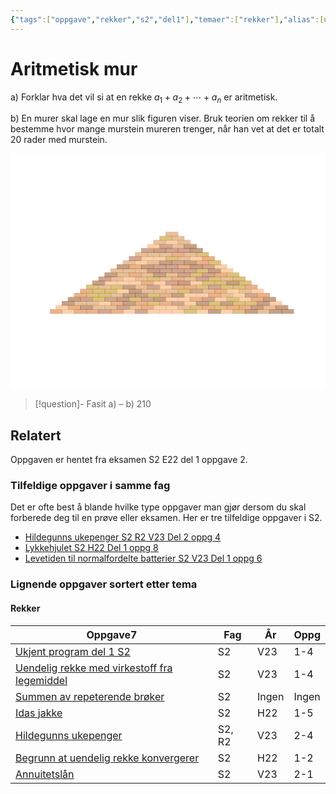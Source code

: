 ```yaml
---
{"tags":["oppgave","rekker","s2","del1"],"temaer":["rekker"],"alias":[null],"del":1,"oppgave":2,"fag":"s2","eksamen":"e22","dg-publish":true,"title":"Aritmetisk mur","date":"2023-05-30","modified":"2023-06-01","permalink":"/aritmetisk-mur/","dgPassFrontmatter":true}
---
```



# Aritmetisk mur
a) Forklar hva det vil si at en rekke $a_{1}+a_{2}+\cdots+a_{n}$ er aritmetisk.

b) En murer skal lage en mur slik figuren viser. Bruk teorien om rekker til å bestemme hvor mange murstein mureren trenger, når han vet at det er totalt 20 rader med murstein.

<?xml version="1.0" encoding="utf-8" standalone="no"?><!DOCTYPE svg PUBLIC "-//W3C//DTD SVG 1.1//EN"  "http://www.w3.org/Graphics/SVG/1.1/DTD/svg11.dtd"><svg xmlns:xlink="http://www.w3.org/1999/xlink" width="460.8pt" height="345.6pt" viewBox="0 0 460.8 345.6" xmlns="http://www.w3.org/2000/svg" version="1.1"> <metadata>  <rdf:RDF xmlns:dc="http://purl.org/dc/elements/1.1/" xmlns:cc="http://creativecommons.org/ns#" xmlns:rdf="http://www.w3.org/1999/02/22-rdf-syntax-ns#">   <cc:Work>    <dc:type rdf:resource="http://purl.org/dc/dcmitype/StillImage"/>    <dc:date>2023-06-01T18:32:23.222533</dc:date>    <dc:format>image/svg+xml</dc:format>    <dc:creator>     <cc:Agent>      <dc:title>Matplotlib v3.7.0.dev641+g768ff8450, https://matplotlib.org/</dc:title>     </cc:Agent>    </dc:creator>   </cc:Work>  </rdf:RDF> </metadata> <defs>  <style type="text/css">*{stroke-linejoin: round; stroke-linecap: butt}</style> </defs> <g id="figure_1">  <g id="patch_1">   <path d="M 0 345.6 L 460.8 345.6 L 460.8 0 L 0 0 z" style="fill: #ffffff"/>  </g>  <g id="axes_1">   <g id="patch_2">    <path d="M 57.6 234.048 L 75.456 234.048 L 75.456 228.096 L 57.6 228.096 z" clip-path="url(#pe69242caf2)" style="fill: #d2691e; opacity: 0.5; stroke: #d2691e; stroke-linejoin: miter"/>   </g>   <g id="patch_3">    <path d="M 75.456 234.048 L 93.312 234.048 L 93.312 228.096 L 75.456 228.096 z" clip-path="url(#pe69242caf2)" style="fill: #f4a460; opacity: 0.5; stroke: #f4a460; stroke-linejoin: miter"/>   </g>   <g id="patch_4">    <path d="M 93.312 234.048 L 111.168 234.048 L 111.168 228.096 L 93.312 228.096 z" clip-path="url(#pe69242caf2)" style="fill: #d2691e; opacity: 0.5; stroke: #d2691e; stroke-linejoin: miter"/>   </g>   <g id="patch_5">    <path d="M 111.168 234.048 L 129.024 234.048 L 129.024 228.096 L 111.168 228.096 z" clip-path="url(#pe69242caf2)" style="fill: #d2691e; opacity: 0.5; stroke: #d2691e; stroke-linejoin: miter"/>   </g>   <g id="patch_6">    <path d="M 129.024 234.048 L 146.88 234.048 L 146.88 228.096 L 129.024 228.096 z" clip-path="url(#pe69242caf2)" style="fill: #a0522d; opacity: 0.5; stroke: #a0522d; stroke-linejoin: miter"/>   </g>   <g id="patch_7">    <path d="M 146.88 234.048 L 164.736 234.048 L 164.736 228.096 L 146.88 228.096 z" clip-path="url(#pe69242caf2)" style="fill: #d2691e; opacity: 0.5; stroke: #d2691e; stroke-linejoin: miter"/>   </g>   <g id="patch_8">    <path d="M 164.736 234.048 L 182.592 234.048 L 182.592 228.096 L 164.736 228.096 z" clip-path="url(#pe69242caf2)" style="fill: #f4a460; opacity: 0.5; stroke: #f4a460; stroke-linejoin: miter"/>   </g>   <g id="patch_9">    <path d="M 182.592 234.048 L 200.448 234.048 L 200.448 228.096 L 182.592 228.096 z" clip-path="url(#pe69242caf2)" style="fill: #a0522d; opacity: 0.5; stroke: #a0522d; stroke-linejoin: miter"/>   </g>   <g id="patch_10">    <path d="M 200.448 234.048 L 218.304 234.048 L 218.304 228.096 L 200.448 228.096 z" clip-path="url(#pe69242caf2)" style="fill: #f4a460; opacity: 0.5; stroke: #f4a460; stroke-linejoin: miter"/>   </g>   <g id="patch_11">    <path d="M 218.304 234.048 L 236.16 234.048 L 236.16 228.096 L 218.304 228.096 z" clip-path="url(#pe69242caf2)" style="fill: #f4a460; opacity: 0.5; stroke: #f4a460; stroke-linejoin: miter"/>   </g>   <g id="patch_12">    <path d="M 236.16 234.048 L 254.016 234.048 L 254.016 228.096 L 236.16 228.096 z" clip-path="url(#pe69242caf2)" style="fill: #f4a460; opacity: 0.5; stroke: #f4a460; stroke-linejoin: miter"/>   </g>   <g id="patch_13">    <path d="M 254.016 234.048 L 271.872 234.048 L 271.872 228.096 L 254.016 228.096 z" clip-path="url(#pe69242caf2)" style="fill: #b8860b; opacity: 0.5; stroke: #b8860b; stroke-linejoin: miter"/>   </g>   <g id="patch_14">    <path d="M 271.872 234.048 L 289.728 234.048 L 289.728 228.096 L 271.872 228.096 z" clip-path="url(#pe69242caf2)" style="fill: #f4a460; opacity: 0.5; stroke: #f4a460; stroke-linejoin: miter"/>   </g>   <g id="patch_15">    <path d="M 289.728 234.048 L 307.584 234.048 L 307.584 228.096 L 289.728 228.096 z" clip-path="url(#pe69242caf2)" style="fill: #8b4513; opacity: 0.5; stroke: #8b4513; stroke-linejoin: miter"/>   </g>   <g id="patch_16">    <path d="M 307.584 234.048 L 325.44 234.048 L 325.44 228.096 L 307.584 228.096 z" clip-path="url(#pe69242caf2)" style="fill: #f4a460; opacity: 0.5; stroke: #f4a460; stroke-linejoin: miter"/>   </g>   <g id="patch_17">    <path d="M 325.44 234.048 L 343.296 234.048 L 343.296 228.096 L 325.44 228.096 z" clip-path="url(#pe69242caf2)" style="fill: #b8860b; opacity: 0.5; stroke: #b8860b; stroke-linejoin: miter"/>   </g>   <g id="patch_18">    <path d="M 343.296 234.048 L 361.152 234.048 L 361.152 228.096 L 343.296 228.096 z" clip-path="url(#pe69242caf2)" style="fill: #8b4513; opacity: 0.5; stroke: #8b4513; stroke-linejoin: miter"/>   </g>   <g id="patch_19">    <path d="M 361.152 234.048 L 379.008 234.048 L 379.008 228.096 L 361.152 228.096 z" clip-path="url(#pe69242caf2)" style="fill: #cd853f; opacity: 0.5; stroke: #cd853f; stroke-linejoin: miter"/>   </g>   <g id="patch_20">    <path d="M 379.008 234.048 L 396.864 234.048 L 396.864 228.096 L 379.008 228.096 z" clip-path="url(#pe69242caf2)" style="fill: #8b4513; opacity: 0.5; stroke: #8b4513; stroke-linejoin: miter"/>   </g>   <g id="patch_21">    <path d="M 396.864 234.048 L 414.72 234.048 L 414.72 228.096 L 396.864 228.096 z" clip-path="url(#pe69242caf2)" style="fill: #8b4513; opacity: 0.5; stroke: #8b4513; stroke-linejoin: miter"/>   </g>   <g id="patch_22">    <path d="M 66.528 228.096 L 84.384 228.096 L 84.384 222.144 L 66.528 222.144 z" clip-path="url(#pe69242caf2)" style="fill: #f4a460; opacity: 0.5; stroke: #f4a460; stroke-linejoin: miter"/>   </g>   <g id="patch_23">    <path d="M 84.384 228.096 L 102.24 228.096 L 102.24 222.144 L 84.384 222.144 z" clip-path="url(#pe69242caf2)" style="fill: #d2691e; opacity: 0.5; stroke: #d2691e; stroke-linejoin: miter"/>   </g>   <g id="patch_24">    <path d="M 102.24 228.096 L 120.096 228.096 L 120.096 222.144 L 102.24 222.144 z" clip-path="url(#pe69242caf2)" style="fill: #8b4513; opacity: 0.5; stroke: #8b4513; stroke-linejoin: miter"/>   </g>   <g id="patch_25">    <path d="M 120.096 228.096 L 137.952 228.096 L 137.952 222.144 L 120.096 222.144 z" clip-path="url(#pe69242caf2)" style="fill: #cd853f; opacity: 0.5; stroke: #cd853f; stroke-linejoin: miter"/>   </g>   <g id="patch_26">    <path d="M 137.952 228.096 L 155.808 228.096 L 155.808 222.144 L 137.952 222.144 z" clip-path="url(#pe69242caf2)" style="fill: #cd853f; opacity: 0.5; stroke: #cd853f; stroke-linejoin: miter"/>   </g>   <g id="patch_27">    <path d="M 155.808 228.096 L 173.664 228.096 L 173.664 222.144 L 155.808 222.144 z" clip-path="url(#pe69242caf2)" style="fill: #a0522d; opacity: 0.5; stroke: #a0522d; stroke-linejoin: miter"/>   </g>   <g id="patch_28">    <path d="M 173.664 228.096 L 191.52 228.096 L 191.52 222.144 L 173.664 222.144 z" clip-path="url(#pe69242caf2)" style="fill: #cd853f; opacity: 0.5; stroke: #cd853f; stroke-linejoin: miter"/>   </g>   <g id="patch_29">    <path d="M 191.52 228.096 L 209.376 228.096 L 209.376 222.144 L 191.52 222.144 z" clip-path="url(#pe69242caf2)" style="fill: #d2691e; opacity: 0.5; stroke: #d2691e; stroke-linejoin: miter"/>   </g>   <g id="patch_30">    <path d="M 209.376 228.096 L 227.232 228.096 L 227.232 222.144 L 209.376 222.144 z" clip-path="url(#pe69242caf2)" style="fill: #f4a460; opacity: 0.5; stroke: #f4a460; stroke-linejoin: miter"/>   </g>   <g id="patch_31">    <path d="M 227.232 228.096 L 245.088 228.096 L 245.088 222.144 L 227.232 222.144 z" clip-path="url(#pe69242caf2)" style="fill: #f4a460; opacity: 0.5; stroke: #f4a460; stroke-linejoin: miter"/>   </g>   <g id="patch_32">    <path d="M 245.088 228.096 L 262.944 228.096 L 262.944 222.144 L 245.088 222.144 z" clip-path="url(#pe69242caf2)" style="fill: #cd853f; opacity: 0.5; stroke: #cd853f; stroke-linejoin: miter"/>   </g>   <g id="patch_33">    <path d="M 262.944 228.096 L 280.8 228.096 L 280.8 222.144 L 262.944 222.144 z" clip-path="url(#pe69242caf2)" style="fill: #b8860b; opacity: 0.5; stroke: #b8860b; stroke-linejoin: miter"/>   </g>   <g id="patch_34">    <path d="M 280.8 228.096 L 298.656 228.096 L 298.656 222.144 L 280.8 222.144 z" clip-path="url(#pe69242caf2)" style="fill: #d2691e; opacity: 0.5; stroke: #d2691e; stroke-linejoin: miter"/>   </g>   <g id="patch_35">    <path d="M 298.656 228.096 L 316.512 228.096 L 316.512 222.144 L 298.656 222.144 z" clip-path="url(#pe69242caf2)" style="fill: #b8860b; opacity: 0.5; stroke: #b8860b; stroke-linejoin: miter"/>   </g>   <g id="patch_36">    <path d="M 316.512 228.096 L 334.368 228.096 L 334.368 222.144 L 316.512 222.144 z" clip-path="url(#pe69242caf2)" style="fill: #d2691e; opacity: 0.5; stroke: #d2691e; stroke-linejoin: miter"/>   </g>   <g id="patch_37">    <path d="M 334.368 228.096 L 352.224 228.096 L 352.224 222.144 L 334.368 222.144 z" clip-path="url(#pe69242caf2)" style="fill: #d2691e; opacity: 0.5; stroke: #d2691e; stroke-linejoin: miter"/>   </g>   <g id="patch_38">    <path d="M 352.224 228.096 L 370.08 228.096 L 370.08 222.144 L 352.224 222.144 z" clip-path="url(#pe69242caf2)" style="fill: #8b4513; opacity: 0.5; stroke: #8b4513; stroke-linejoin: miter"/>   </g>   <g id="patch_39">    <path d="M 370.08 228.096 L 387.936 228.096 L 387.936 222.144 L 370.08 222.144 z" clip-path="url(#pe69242caf2)" style="fill: #cd853f; opacity: 0.5; stroke: #cd853f; stroke-linejoin: miter"/>   </g>   <g id="patch_40">    <path d="M 387.936 228.096 L 405.792 228.096 L 405.792 222.144 L 387.936 222.144 z" clip-path="url(#pe69242caf2)" style="fill: #8b4513; opacity: 0.5; stroke: #8b4513; stroke-linejoin: miter"/>   </g>   <g id="patch_41">    <path d="M 75.456 222.144 L 93.312 222.144 L 93.312 216.192 L 75.456 216.192 z" clip-path="url(#pe69242caf2)" style="fill: #8b4513; opacity: 0.5; stroke: #8b4513; stroke-linejoin: miter"/>   </g>   <g id="patch_42">    <path d="M 93.312 222.144 L 111.168 222.144 L 111.168 216.192 L 93.312 216.192 z" clip-path="url(#pe69242caf2)" style="fill: #cd853f; opacity: 0.5; stroke: #cd853f; stroke-linejoin: miter"/>   </g>   <g id="patch_43">    <path d="M 111.168 222.144 L 129.024 222.144 L 129.024 216.192 L 111.168 216.192 z" clip-path="url(#pe69242caf2)" style="fill: #cd853f; opacity: 0.5; stroke: #cd853f; stroke-linejoin: miter"/>   </g>   <g id="patch_44">    <path d="M 129.024 222.144 L 146.88 222.144 L 146.88 216.192 L 129.024 216.192 z" clip-path="url(#pe69242caf2)" style="fill: #f4a460; opacity: 0.5; stroke: #f4a460; stroke-linejoin: miter"/>   </g>   <g id="patch_45">    <path d="M 146.88 222.144 L 164.736 222.144 L 164.736 216.192 L 146.88 216.192 z" clip-path="url(#pe69242caf2)" style="fill: #d2691e; opacity: 0.5; stroke: #d2691e; stroke-linejoin: miter"/>   </g>   <g id="patch_46">    <path d="M 164.736 222.144 L 182.592 222.144 L 182.592 216.192 L 164.736 216.192 z" clip-path="url(#pe69242caf2)" style="fill: #8b4513; opacity: 0.5; stroke: #8b4513; stroke-linejoin: miter"/>   </g>   <g id="patch_47">    <path d="M 182.592 222.144 L 200.448 222.144 L 200.448 216.192 L 182.592 216.192 z" clip-path="url(#pe69242caf2)" style="fill: #d2691e; opacity: 0.5; stroke: #d2691e; stroke-linejoin: miter"/>   </g>   <g id="patch_48">    <path d="M 200.448 222.144 L 218.304 222.144 L 218.304 216.192 L 200.448 216.192 z" clip-path="url(#pe69242caf2)" style="fill: #b8860b; opacity: 0.5; stroke: #b8860b; stroke-linejoin: miter"/>   </g>   <g id="patch_49">    <path d="M 218.304 222.144 L 236.16 222.144 L 236.16 216.192 L 218.304 216.192 z" clip-path="url(#pe69242caf2)" style="fill: #d2691e; opacity: 0.5; stroke: #d2691e; stroke-linejoin: miter"/>   </g>   <g id="patch_50">    <path d="M 236.16 222.144 L 254.016 222.144 L 254.016 216.192 L 236.16 216.192 z" clip-path="url(#pe69242caf2)" style="fill: #a0522d; opacity: 0.5; stroke: #a0522d; stroke-linejoin: miter"/>   </g>   <g id="patch_51">    <path d="M 254.016 222.144 L 271.872 222.144 L 271.872 216.192 L 254.016 216.192 z" clip-path="url(#pe69242caf2)" style="fill: #f4a460; opacity: 0.5; stroke: #f4a460; stroke-linejoin: miter"/>   </g>   <g id="patch_52">    <path d="M 271.872 222.144 L 289.728 222.144 L 289.728 216.192 L 271.872 216.192 z" clip-path="url(#pe69242caf2)" style="fill: #8b4513; opacity: 0.5; stroke: #8b4513; stroke-linejoin: miter"/>   </g>   <g id="patch_53">    <path d="M 289.728 222.144 L 307.584 222.144 L 307.584 216.192 L 289.728 216.192 z" clip-path="url(#pe69242caf2)" style="fill: #b8860b; opacity: 0.5; stroke: #b8860b; stroke-linejoin: miter"/>   </g>   <g id="patch_54">    <path d="M 307.584 222.144 L 325.44 222.144 L 325.44 216.192 L 307.584 216.192 z" clip-path="url(#pe69242caf2)" style="fill: #8b4513; opacity: 0.5; stroke: #8b4513; stroke-linejoin: miter"/>   </g>   <g id="patch_55">    <path d="M 325.44 222.144 L 343.296 222.144 L 343.296 216.192 L 325.44 216.192 z" clip-path="url(#pe69242caf2)" style="fill: #b8860b; opacity: 0.5; stroke: #b8860b; stroke-linejoin: miter"/>   </g>   <g id="patch_56">    <path d="M 343.296 222.144 L 361.152 222.144 L 361.152 216.192 L 343.296 216.192 z" clip-path="url(#pe69242caf2)" style="fill: #b8860b; opacity: 0.5; stroke: #b8860b; stroke-linejoin: miter"/>   </g>   <g id="patch_57">    <path d="M 361.152 222.144 L 379.008 222.144 L 379.008 216.192 L 361.152 216.192 z" clip-path="url(#pe69242caf2)" style="fill: #8b4513; opacity: 0.5; stroke: #8b4513; stroke-linejoin: miter"/>   </g>   <g id="patch_58">    <path d="M 379.008 222.144 L 396.864 222.144 L 396.864 216.192 L 379.008 216.192 z" clip-path="url(#pe69242caf2)" style="fill: #f4a460; opacity: 0.5; stroke: #f4a460; stroke-linejoin: miter"/>   </g>   <g id="patch_59">    <path d="M 84.384 216.192 L 102.24 216.192 L 102.24 210.24 L 84.384 210.24 z" clip-path="url(#pe69242caf2)" style="fill: #8b4513; opacity: 0.5; stroke: #8b4513; stroke-linejoin: miter"/>   </g>   <g id="patch_60">    <path d="M 102.24 216.192 L 120.096 216.192 L 120.096 210.24 L 102.24 210.24 z" clip-path="url(#pe69242caf2)" style="fill: #a0522d; opacity: 0.5; stroke: #a0522d; stroke-linejoin: miter"/>   </g>   <g id="patch_61">    <path d="M 120.096 216.192 L 137.952 216.192 L 137.952 210.24 L 120.096 210.24 z" clip-path="url(#pe69242caf2)" style="fill: #b8860b; opacity: 0.5; stroke: #b8860b; stroke-linejoin: miter"/>   </g>   <g id="patch_62">    <path d="M 137.952 216.192 L 155.808 216.192 L 155.808 210.24 L 137.952 210.24 z" clip-path="url(#pe69242caf2)" style="fill: #a0522d; opacity: 0.5; stroke: #a0522d; stroke-linejoin: miter"/>   </g>   <g id="patch_63">    <path d="M 155.808 216.192 L 173.664 216.192 L 173.664 210.24 L 155.808 210.24 z" clip-path="url(#pe69242caf2)" style="fill: #8b4513; opacity: 0.5; stroke: #8b4513; stroke-linejoin: miter"/>   </g>   <g id="patch_64">    <path d="M 173.664 216.192 L 191.52 216.192 L 191.52 210.24 L 173.664 210.24 z" clip-path="url(#pe69242caf2)" style="fill: #b8860b; opacity: 0.5; stroke: #b8860b; stroke-linejoin: miter"/>   </g>   <g id="patch_65">    <path d="M 191.52 216.192 L 209.376 216.192 L 209.376 210.24 L 191.52 210.24 z" clip-path="url(#pe69242caf2)" style="fill: #a0522d; opacity: 0.5; stroke: #a0522d; stroke-linejoin: miter"/>   </g>   <g id="patch_66">    <path d="M 209.376 216.192 L 227.232 216.192 L 227.232 210.24 L 209.376 210.24 z" clip-path="url(#pe69242caf2)" style="fill: #8b4513; opacity: 0.5; stroke: #8b4513; stroke-linejoin: miter"/>   </g>   <g id="patch_67">    <path d="M 227.232 216.192 L 245.088 216.192 L 245.088 210.24 L 227.232 210.24 z" clip-path="url(#pe69242caf2)" style="fill: #f4a460; opacity: 0.5; stroke: #f4a460; stroke-linejoin: miter"/>   </g>   <g id="patch_68">    <path d="M 245.088 216.192 L 262.944 216.192 L 262.944 210.24 L 245.088 210.24 z" clip-path="url(#pe69242caf2)" style="fill: #f4a460; opacity: 0.5; stroke: #f4a460; stroke-linejoin: miter"/>   </g>   <g id="patch_69">    <path d="M 262.944 216.192 L 280.8 216.192 L 280.8 210.24 L 262.944 210.24 z" clip-path="url(#pe69242caf2)" style="fill: #d2691e; opacity: 0.5; stroke: #d2691e; stroke-linejoin: miter"/>   </g>   <g id="patch_70">    <path d="M 280.8 216.192 L 298.656 216.192 L 298.656 210.24 L 280.8 210.24 z" clip-path="url(#pe69242caf2)" style="fill: #a0522d; opacity: 0.5; stroke: #a0522d; stroke-linejoin: miter"/>   </g>   <g id="patch_71">    <path d="M 298.656 216.192 L 316.512 216.192 L 316.512 210.24 L 298.656 210.24 z" clip-path="url(#pe69242caf2)" style="fill: #f4a460; opacity: 0.5; stroke: #f4a460; stroke-linejoin: miter"/>   </g>   <g id="patch_72">    <path d="M 316.512 216.192 L 334.368 216.192 L 334.368 210.24 L 316.512 210.24 z" clip-path="url(#pe69242caf2)" style="fill: #b8860b; opacity: 0.5; stroke: #b8860b; stroke-linejoin: miter"/>   </g>   <g id="patch_73">    <path d="M 334.368 216.192 L 352.224 216.192 L 352.224 210.24 L 334.368 210.24 z" clip-path="url(#pe69242caf2)" style="fill: #f4a460; opacity: 0.5; stroke: #f4a460; stroke-linejoin: miter"/>   </g>   <g id="patch_74">    <path d="M 352.224 216.192 L 370.08 216.192 L 370.08 210.24 L 352.224 210.24 z" clip-path="url(#pe69242caf2)" style="fill: #d2691e; opacity: 0.5; stroke: #d2691e; stroke-linejoin: miter"/>   </g>   <g id="patch_75">    <path d="M 370.08 216.192 L 387.936 216.192 L 387.936 210.24 L 370.08 210.24 z" clip-path="url(#pe69242caf2)" style="fill: #8b4513; opacity: 0.5; stroke: #8b4513; stroke-linejoin: miter"/>   </g>   <g id="patch_76">    <path d="M 93.312 210.24 L 111.168 210.24 L 111.168 204.288 L 93.312 204.288 z" clip-path="url(#pe69242caf2)" style="fill: #d2691e; opacity: 0.5; stroke: #d2691e; stroke-linejoin: miter"/>   </g>   <g id="patch_77">    <path d="M 111.168 210.24 L 129.024 210.24 L 129.024 204.288 L 111.168 204.288 z" clip-path="url(#pe69242caf2)" style="fill: #b8860b; opacity: 0.5; stroke: #b8860b; stroke-linejoin: miter"/>   </g>   <g id="patch_78">    <path d="M 129.024 210.24 L 146.88 210.24 L 146.88 204.288 L 129.024 204.288 z" clip-path="url(#pe69242caf2)" style="fill: #b8860b; opacity: 0.5; stroke: #b8860b; stroke-linejoin: miter"/>   </g>   <g id="patch_79">    <path d="M 146.88 210.24 L 164.736 210.24 L 164.736 204.288 L 146.88 204.288 z" clip-path="url(#pe69242caf2)" style="fill: #cd853f; opacity: 0.5; stroke: #cd853f; stroke-linejoin: miter"/>   </g>   <g id="patch_80">    <path d="M 164.736 210.24 L 182.592 210.24 L 182.592 204.288 L 164.736 204.288 z" clip-path="url(#pe69242caf2)" style="fill: #8b4513; opacity: 0.5; stroke: #8b4513; stroke-linejoin: miter"/>   </g>   <g id="patch_81">    <path d="M 182.592 210.24 L 200.448 210.24 L 200.448 204.288 L 182.592 204.288 z" clip-path="url(#pe69242caf2)" style="fill: #8b4513; opacity: 0.5; stroke: #8b4513; stroke-linejoin: miter"/>   </g>   <g id="patch_82">    <path d="M 200.448 210.24 L 218.304 210.24 L 218.304 204.288 L 200.448 204.288 z" clip-path="url(#pe69242caf2)" style="fill: #b8860b; opacity: 0.5; stroke: #b8860b; stroke-linejoin: miter"/>   </g>   <g id="patch_83">    <path d="M 218.304 210.24 L 236.16 210.24 L 236.16 204.288 L 218.304 204.288 z" clip-path="url(#pe69242caf2)" style="fill: #d2691e; opacity: 0.5; stroke: #d2691e; stroke-linejoin: miter"/>   </g>   <g id="patch_84">    <path d="M 236.16 210.24 L 254.016 210.24 L 254.016 204.288 L 236.16 204.288 z" clip-path="url(#pe69242caf2)" style="fill: #8b4513; opacity: 0.5; stroke: #8b4513; stroke-linejoin: miter"/>   </g>   <g id="patch_85">    <path d="M 254.016 210.24 L 271.872 210.24 L 271.872 204.288 L 254.016 204.288 z" clip-path="url(#pe69242caf2)" style="fill: #f4a460; opacity: 0.5; stroke: #f4a460; stroke-linejoin: miter"/>   </g>   <g id="patch_86">    <path d="M 271.872 210.24 L 289.728 210.24 L 289.728 204.288 L 271.872 204.288 z" clip-path="url(#pe69242caf2)" style="fill: #f4a460; opacity: 0.5; stroke: #f4a460; stroke-linejoin: miter"/>   </g>   <g id="patch_87">    <path d="M 289.728 210.24 L 307.584 210.24 L 307.584 204.288 L 289.728 204.288 z" clip-path="url(#pe69242caf2)" style="fill: #d2691e; opacity: 0.5; stroke: #d2691e; stroke-linejoin: miter"/>   </g>   <g id="patch_88">    <path d="M 307.584 210.24 L 325.44 210.24 L 325.44 204.288 L 307.584 204.288 z" clip-path="url(#pe69242caf2)" style="fill: #cd853f; opacity: 0.5; stroke: #cd853f; stroke-linejoin: miter"/>   </g>   <g id="patch_89">    <path d="M 325.44 210.24 L 343.296 210.24 L 343.296 204.288 L 325.44 204.288 z" clip-path="url(#pe69242caf2)" style="fill: #f4a460; opacity: 0.5; stroke: #f4a460; stroke-linejoin: miter"/>   </g>   <g id="patch_90">    <path d="M 343.296 210.24 L 361.152 210.24 L 361.152 204.288 L 343.296 204.288 z" clip-path="url(#pe69242caf2)" style="fill: #a0522d; opacity: 0.5; stroke: #a0522d; stroke-linejoin: miter"/>   </g>   <g id="patch_91">    <path d="M 361.152 210.24 L 379.008 210.24 L 379.008 204.288 L 361.152 204.288 z" clip-path="url(#pe69242caf2)" style="fill: #d2691e; opacity: 0.5; stroke: #d2691e; stroke-linejoin: miter"/>   </g>   <g id="patch_92">    <path d="M 102.24 204.288 L 120.096 204.288 L 120.096 198.336 L 102.24 198.336 z" clip-path="url(#pe69242caf2)" style="fill: #d2691e; opacity: 0.5; stroke: #d2691e; stroke-linejoin: miter"/>   </g>   <g id="patch_93">    <path d="M 120.096 204.288 L 137.952 204.288 L 137.952 198.336 L 120.096 198.336 z" clip-path="url(#pe69242caf2)" style="fill: #b8860b; opacity: 0.5; stroke: #b8860b; stroke-linejoin: miter"/>   </g>   <g id="patch_94">    <path d="M 137.952 204.288 L 155.808 204.288 L 155.808 198.336 L 137.952 198.336 z" clip-path="url(#pe69242caf2)" style="fill: #b8860b; opacity: 0.5; stroke: #b8860b; stroke-linejoin: miter"/>   </g>   <g id="patch_95">    <path d="M 155.808 204.288 L 173.664 204.288 L 173.664 198.336 L 155.808 198.336 z" clip-path="url(#pe69242caf2)" style="fill: #f4a460; opacity: 0.5; stroke: #f4a460; stroke-linejoin: miter"/>   </g>   <g id="patch_96">    <path d="M 173.664 204.288 L 191.52 204.288 L 191.52 198.336 L 173.664 198.336 z" clip-path="url(#pe69242caf2)" style="fill: #8b4513; opacity: 0.5; stroke: #8b4513; stroke-linejoin: miter"/>   </g>   <g id="patch_97">    <path d="M 191.52 204.288 L 209.376 204.288 L 209.376 198.336 L 191.52 198.336 z" clip-path="url(#pe69242caf2)" style="fill: #cd853f; opacity: 0.5; stroke: #cd853f; stroke-linejoin: miter"/>   </g>   <g id="patch_98">    <path d="M 209.376 204.288 L 227.232 204.288 L 227.232 198.336 L 209.376 198.336 z" clip-path="url(#pe69242caf2)" style="fill: #cd853f; opacity: 0.5; stroke: #cd853f; stroke-linejoin: miter"/>   </g>   <g id="patch_99">    <path d="M 227.232 204.288 L 245.088 204.288 L 245.088 198.336 L 227.232 198.336 z" clip-path="url(#pe69242caf2)" style="fill: #cd853f; opacity: 0.5; stroke: #cd853f; stroke-linejoin: miter"/>   </g>   <g id="patch_100">    <path d="M 245.088 204.288 L 262.944 204.288 L 262.944 198.336 L 245.088 198.336 z" clip-path="url(#pe69242caf2)" style="fill: #b8860b; opacity: 0.5; stroke: #b8860b; stroke-linejoin: miter"/>   </g>   <g id="patch_101">    <path d="M 262.944 204.288 L 280.8 204.288 L 280.8 198.336 L 262.944 198.336 z" clip-path="url(#pe69242caf2)" style="fill: #a0522d; opacity: 0.5; stroke: #a0522d; stroke-linejoin: miter"/>   </g>   <g id="patch_102">    <path d="M 280.8 204.288 L 298.656 204.288 L 298.656 198.336 L 280.8 198.336 z" clip-path="url(#pe69242caf2)" style="fill: #cd853f; opacity: 0.5; stroke: #cd853f; stroke-linejoin: miter"/>   </g>   <g id="patch_103">    <path d="M 298.656 204.288 L 316.512 204.288 L 316.512 198.336 L 298.656 198.336 z" clip-path="url(#pe69242caf2)" style="fill: #d2691e; opacity: 0.5; stroke: #d2691e; stroke-linejoin: miter"/>   </g>   <g id="patch_104">    <path d="M 316.512 204.288 L 334.368 204.288 L 334.368 198.336 L 316.512 198.336 z" clip-path="url(#pe69242caf2)" style="fill: #f4a460; opacity: 0.5; stroke: #f4a460; stroke-linejoin: miter"/>   </g>   <g id="patch_105">    <path d="M 334.368 204.288 L 352.224 204.288 L 352.224 198.336 L 334.368 198.336 z" clip-path="url(#pe69242caf2)" style="fill: #cd853f; opacity: 0.5; stroke: #cd853f; stroke-linejoin: miter"/>   </g>   <g id="patch_106">    <path d="M 352.224 204.288 L 370.08 204.288 L 370.08 198.336 L 352.224 198.336 z" clip-path="url(#pe69242caf2)" style="fill: #f4a460; opacity: 0.5; stroke: #f4a460; stroke-linejoin: miter"/>   </g>   <g id="patch_107">    <path d="M 111.168 198.336 L 129.024 198.336 L 129.024 192.384 L 111.168 192.384 z" clip-path="url(#pe69242caf2)" style="fill: #b8860b; opacity: 0.5; stroke: #b8860b; stroke-linejoin: miter"/>   </g>   <g id="patch_108">    <path d="M 129.024 198.336 L 146.88 198.336 L 146.88 192.384 L 129.024 192.384 z" clip-path="url(#pe69242caf2)" style="fill: #cd853f; opacity: 0.5; stroke: #cd853f; stroke-linejoin: miter"/>   </g>   <g id="patch_109">    <path d="M 146.88 198.336 L 164.736 198.336 L 164.736 192.384 L 146.88 192.384 z" clip-path="url(#pe69242caf2)" style="fill: #b8860b; opacity: 0.5; stroke: #b8860b; stroke-linejoin: miter"/>   </g>   <g id="patch_110">    <path d="M 164.736 198.336 L 182.592 198.336 L 182.592 192.384 L 164.736 192.384 z" clip-path="url(#pe69242caf2)" style="fill: #8b4513; opacity: 0.5; stroke: #8b4513; stroke-linejoin: miter"/>   </g>   <g id="patch_111">    <path d="M 182.592 198.336 L 200.448 198.336 L 200.448 192.384 L 182.592 192.384 z" clip-path="url(#pe69242caf2)" style="fill: #cd853f; opacity: 0.5; stroke: #cd853f; stroke-linejoin: miter"/>   </g>   <g id="patch_112">    <path d="M 200.448 198.336 L 218.304 198.336 L 218.304 192.384 L 200.448 192.384 z" clip-path="url(#pe69242caf2)" style="fill: #a0522d; opacity: 0.5; stroke: #a0522d; stroke-linejoin: miter"/>   </g>   <g id="patch_113">    <path d="M 218.304 198.336 L 236.16 198.336 L 236.16 192.384 L 218.304 192.384 z" clip-path="url(#pe69242caf2)" style="fill: #f4a460; opacity: 0.5; stroke: #f4a460; stroke-linejoin: miter"/>   </g>   <g id="patch_114">    <path d="M 236.16 198.336 L 254.016 198.336 L 254.016 192.384 L 236.16 192.384 z" clip-path="url(#pe69242caf2)" style="fill: #d2691e; opacity: 0.5; stroke: #d2691e; stroke-linejoin: miter"/>   </g>   <g id="patch_115">    <path d="M 254.016 198.336 L 271.872 198.336 L 271.872 192.384 L 254.016 192.384 z" clip-path="url(#pe69242caf2)" style="fill: #d2691e; opacity: 0.5; stroke: #d2691e; stroke-linejoin: miter"/>   </g>   <g id="patch_116">    <path d="M 271.872 198.336 L 289.728 198.336 L 289.728 192.384 L 271.872 192.384 z" clip-path="url(#pe69242caf2)" style="fill: #b8860b; opacity: 0.5; stroke: #b8860b; stroke-linejoin: miter"/>   </g>   <g id="patch_117">    <path d="M 289.728 198.336 L 307.584 198.336 L 307.584 192.384 L 289.728 192.384 z" clip-path="url(#pe69242caf2)" style="fill: #a0522d; opacity: 0.5; stroke: #a0522d; stroke-linejoin: miter"/>   </g>   <g id="patch_118">    <path d="M 307.584 198.336 L 325.44 198.336 L 325.44 192.384 L 307.584 192.384 z" clip-path="url(#pe69242caf2)" style="fill: #b8860b; opacity: 0.5; stroke: #b8860b; stroke-linejoin: miter"/>   </g>   <g id="patch_119">    <path d="M 325.44 198.336 L 343.296 198.336 L 343.296 192.384 L 325.44 192.384 z" clip-path="url(#pe69242caf2)" style="fill: #b8860b; opacity: 0.5; stroke: #b8860b; stroke-linejoin: miter"/>   </g>   <g id="patch_120">    <path d="M 343.296 198.336 L 361.152 198.336 L 361.152 192.384 L 343.296 192.384 z" clip-path="url(#pe69242caf2)" style="fill: #d2691e; opacity: 0.5; stroke: #d2691e; stroke-linejoin: miter"/>   </g>   <g id="patch_121">    <path d="M 120.096 192.384 L 137.952 192.384 L 137.952 186.432 L 120.096 186.432 z" clip-path="url(#pe69242caf2)" style="fill: #8b4513; opacity: 0.5; stroke: #8b4513; stroke-linejoin: miter"/>   </g>   <g id="patch_122">    <path d="M 137.952 192.384 L 155.808 192.384 L 155.808 186.432 L 137.952 186.432 z" clip-path="url(#pe69242caf2)" style="fill: #f4a460; opacity: 0.5; stroke: #f4a460; stroke-linejoin: miter"/>   </g>   <g id="patch_123">    <path d="M 155.808 192.384 L 173.664 192.384 L 173.664 186.432 L 155.808 186.432 z" clip-path="url(#pe69242caf2)" style="fill: #f4a460; opacity: 0.5; stroke: #f4a460; stroke-linejoin: miter"/>   </g>   <g id="patch_124">    <path d="M 173.664 192.384 L 191.52 192.384 L 191.52 186.432 L 173.664 186.432 z" clip-path="url(#pe69242caf2)" style="fill: #f4a460; opacity: 0.5; stroke: #f4a460; stroke-linejoin: miter"/>   </g>   <g id="patch_125">    <path d="M 191.52 192.384 L 209.376 192.384 L 209.376 186.432 L 191.52 186.432 z" clip-path="url(#pe69242caf2)" style="fill: #d2691e; opacity: 0.5; stroke: #d2691e; stroke-linejoin: miter"/>   </g>   <g id="patch_126">    <path d="M 209.376 192.384 L 227.232 192.384 L 227.232 186.432 L 209.376 186.432 z" clip-path="url(#pe69242caf2)" style="fill: #f4a460; opacity: 0.5; stroke: #f4a460; stroke-linejoin: miter"/>   </g>   <g id="patch_127">    <path d="M 227.232 192.384 L 245.088 192.384 L 245.088 186.432 L 227.232 186.432 z" clip-path="url(#pe69242caf2)" style="fill: #a0522d; opacity: 0.5; stroke: #a0522d; stroke-linejoin: miter"/>   </g>   <g id="patch_128">    <path d="M 245.088 192.384 L 262.944 192.384 L 262.944 186.432 L 245.088 186.432 z" clip-path="url(#pe69242caf2)" style="fill: #8b4513; opacity: 0.5; stroke: #8b4513; stroke-linejoin: miter"/>   </g>   <g id="patch_129">    <path d="M 262.944 192.384 L 280.8 192.384 L 280.8 186.432 L 262.944 186.432 z" clip-path="url(#pe69242caf2)" style="fill: #f4a460; opacity: 0.5; stroke: #f4a460; stroke-linejoin: miter"/>   </g>   <g id="patch_130">    <path d="M 280.8 192.384 L 298.656 192.384 L 298.656 186.432 L 280.8 186.432 z" clip-path="url(#pe69242caf2)" style="fill: #b8860b; opacity: 0.5; stroke: #b8860b; stroke-linejoin: miter"/>   </g>   <g id="patch_131">    <path d="M 298.656 192.384 L 316.512 192.384 L 316.512 186.432 L 298.656 186.432 z" clip-path="url(#pe69242caf2)" style="fill: #b8860b; opacity: 0.5; stroke: #b8860b; stroke-linejoin: miter"/>   </g>   <g id="patch_132">    <path d="M 316.512 192.384 L 334.368 192.384 L 334.368 186.432 L 316.512 186.432 z" clip-path="url(#pe69242caf2)" style="fill: #8b4513; opacity: 0.5; stroke: #8b4513; stroke-linejoin: miter"/>   </g>   <g id="patch_133">    <path d="M 334.368 192.384 L 352.224 192.384 L 352.224 186.432 L 334.368 186.432 z" clip-path="url(#pe69242caf2)" style="fill: #b8860b; opacity: 0.5; stroke: #b8860b; stroke-linejoin: miter"/>   </g>   <g id="patch_134">    <path d="M 129.024 186.432 L 146.88 186.432 L 146.88 180.48 L 129.024 180.48 z" clip-path="url(#pe69242caf2)" style="fill: #a0522d; opacity: 0.5; stroke: #a0522d; stroke-linejoin: miter"/>   </g>   <g id="patch_135">    <path d="M 146.88 186.432 L 164.736 186.432 L 164.736 180.48 L 146.88 180.48 z" clip-path="url(#pe69242caf2)" style="fill: #cd853f; opacity: 0.5; stroke: #cd853f; stroke-linejoin: miter"/>   </g>   <g id="patch_136">    <path d="M 164.736 186.432 L 182.592 186.432 L 182.592 180.48 L 164.736 180.48 z" clip-path="url(#pe69242caf2)" style="fill: #f4a460; opacity: 0.5; stroke: #f4a460; stroke-linejoin: miter"/>   </g>   <g id="patch_137">    <path d="M 182.592 186.432 L 200.448 186.432 L 200.448 180.48 L 182.592 180.48 z" clip-path="url(#pe69242caf2)" style="fill: #cd853f; opacity: 0.5; stroke: #cd853f; stroke-linejoin: miter"/>   </g>   <g id="patch_138">    <path d="M 200.448 186.432 L 218.304 186.432 L 218.304 180.48 L 200.448 180.48 z" clip-path="url(#pe69242caf2)" style="fill: #b8860b; opacity: 0.5; stroke: #b8860b; stroke-linejoin: miter"/>   </g>   <g id="patch_139">    <path d="M 218.304 186.432 L 236.16 186.432 L 236.16 180.48 L 218.304 180.48 z" clip-path="url(#pe69242caf2)" style="fill: #cd853f; opacity: 0.5; stroke: #cd853f; stroke-linejoin: miter"/>   </g>   <g id="patch_140">    <path d="M 236.16 186.432 L 254.016 186.432 L 254.016 180.48 L 236.16 180.48 z" clip-path="url(#pe69242caf2)" style="fill: #d2691e; opacity: 0.5; stroke: #d2691e; stroke-linejoin: miter"/>   </g>   <g id="patch_141">    <path d="M 254.016 186.432 L 271.872 186.432 L 271.872 180.48 L 254.016 180.48 z" clip-path="url(#pe69242caf2)" style="fill: #cd853f; opacity: 0.5; stroke: #cd853f; stroke-linejoin: miter"/>   </g>   <g id="patch_142">    <path d="M 271.872 186.432 L 289.728 186.432 L 289.728 180.48 L 271.872 180.48 z" clip-path="url(#pe69242caf2)" style="fill: #a0522d; opacity: 0.5; stroke: #a0522d; stroke-linejoin: miter"/>   </g>   <g id="patch_143">    <path d="M 289.728 186.432 L 307.584 186.432 L 307.584 180.48 L 289.728 180.48 z" clip-path="url(#pe69242caf2)" style="fill: #b8860b; opacity: 0.5; stroke: #b8860b; stroke-linejoin: miter"/>   </g>   <g id="patch_144">    <path d="M 307.584 186.432 L 325.44 186.432 L 325.44 180.48 L 307.584 180.48 z" clip-path="url(#pe69242caf2)" style="fill: #cd853f; opacity: 0.5; stroke: #cd853f; stroke-linejoin: miter"/>   </g>   <g id="patch_145">    <path d="M 325.44 186.432 L 343.296 186.432 L 343.296 180.48 L 325.44 180.48 z" clip-path="url(#pe69242caf2)" style="fill: #b8860b; opacity: 0.5; stroke: #b8860b; stroke-linejoin: miter"/>   </g>   <g id="patch_146">    <path d="M 137.952 180.48 L 155.808 180.48 L 155.808 174.528 L 137.952 174.528 z" clip-path="url(#pe69242caf2)" style="fill: #8b4513; opacity: 0.5; stroke: #8b4513; stroke-linejoin: miter"/>   </g>   <g id="patch_147">    <path d="M 155.808 180.48 L 173.664 180.48 L 173.664 174.528 L 155.808 174.528 z" clip-path="url(#pe69242caf2)" style="fill: #cd853f; opacity: 0.5; stroke: #cd853f; stroke-linejoin: miter"/>   </g>   <g id="patch_148">    <path d="M 173.664 180.48 L 191.52 180.48 L 191.52 174.528 L 173.664 174.528 z" clip-path="url(#pe69242caf2)" style="fill: #d2691e; opacity: 0.5; stroke: #d2691e; stroke-linejoin: miter"/>   </g>   <g id="patch_149">    <path d="M 191.52 180.48 L 209.376 180.48 L 209.376 174.528 L 191.52 174.528 z" clip-path="url(#pe69242caf2)" style="fill: #cd853f; opacity: 0.5; stroke: #cd853f; stroke-linejoin: miter"/>   </g>   <g id="patch_150">    <path d="M 209.376 180.48 L 227.232 180.48 L 227.232 174.528 L 209.376 174.528 z" clip-path="url(#pe69242caf2)" style="fill: #8b4513; opacity: 0.5; stroke: #8b4513; stroke-linejoin: miter"/>   </g>   <g id="patch_151">    <path d="M 227.232 180.48 L 245.088 180.48 L 245.088 174.528 L 227.232 174.528 z" clip-path="url(#pe69242caf2)" style="fill: #cd853f; opacity: 0.5; stroke: #cd853f; stroke-linejoin: miter"/>   </g>   <g id="patch_152">    <path d="M 245.088 180.48 L 262.944 180.48 L 262.944 174.528 L 245.088 174.528 z" clip-path="url(#pe69242caf2)" style="fill: #a0522d; opacity: 0.5; stroke: #a0522d; stroke-linejoin: miter"/>   </g>   <g id="patch_153">    <path d="M 262.944 180.48 L 280.8 180.48 L 280.8 174.528 L 262.944 174.528 z" clip-path="url(#pe69242caf2)" style="fill: #b8860b; opacity: 0.5; stroke: #b8860b; stroke-linejoin: miter"/>   </g>   <g id="patch_154">    <path d="M 280.8 180.48 L 298.656 180.48 L 298.656 174.528 L 280.8 174.528 z" clip-path="url(#pe69242caf2)" style="fill: #a0522d; opacity: 0.5; stroke: #a0522d; stroke-linejoin: miter"/>   </g>   <g id="patch_155">    <path d="M 298.656 180.48 L 316.512 180.48 L 316.512 174.528 L 298.656 174.528 z" clip-path="url(#pe69242caf2)" style="fill: #d2691e; opacity: 0.5; stroke: #d2691e; stroke-linejoin: miter"/>   </g>   <g id="patch_156">    <path d="M 316.512 180.48 L 334.368 180.48 L 334.368 174.528 L 316.512 174.528 z" clip-path="url(#pe69242caf2)" style="fill: #b8860b; opacity: 0.5; stroke: #b8860b; stroke-linejoin: miter"/>   </g>   <g id="patch_157">    <path d="M 146.88 174.528 L 164.736 174.528 L 164.736 168.576 L 146.88 168.576 z" clip-path="url(#pe69242caf2)" style="fill: #cd853f; opacity: 0.5; stroke: #cd853f; stroke-linejoin: miter"/>   </g>   <g id="patch_158">    <path d="M 164.736 174.528 L 182.592 174.528 L 182.592 168.576 L 164.736 168.576 z" clip-path="url(#pe69242caf2)" style="fill: #cd853f; opacity: 0.5; stroke: #cd853f; stroke-linejoin: miter"/>   </g>   <g id="patch_159">    <path d="M 182.592 174.528 L 200.448 174.528 L 200.448 168.576 L 182.592 168.576 z" clip-path="url(#pe69242caf2)" style="fill: #cd853f; opacity: 0.5; stroke: #cd853f; stroke-linejoin: miter"/>   </g>   <g id="patch_160">    <path d="M 200.448 174.528 L 218.304 174.528 L 218.304 168.576 L 200.448 168.576 z" clip-path="url(#pe69242caf2)" style="fill: #8b4513; opacity: 0.5; stroke: #8b4513; stroke-linejoin: miter"/>   </g>   <g id="patch_161">    <path d="M 218.304 174.528 L 236.16 174.528 L 236.16 168.576 L 218.304 168.576 z" clip-path="url(#pe69242caf2)" style="fill: #a0522d; opacity: 0.5; stroke: #a0522d; stroke-linejoin: miter"/>   </g>   <g id="patch_162">    <path d="M 236.16 174.528 L 254.016 174.528 L 254.016 168.576 L 236.16 168.576 z" clip-path="url(#pe69242caf2)" style="fill: #a0522d; opacity: 0.5; stroke: #a0522d; stroke-linejoin: miter"/>   </g>   <g id="patch_163">    <path d="M 254.016 174.528 L 271.872 174.528 L 271.872 168.576 L 254.016 168.576 z" clip-path="url(#pe69242caf2)" style="fill: #a0522d; opacity: 0.5; stroke: #a0522d; stroke-linejoin: miter"/>   </g>   <g id="patch_164">    <path d="M 271.872 174.528 L 289.728 174.528 L 289.728 168.576 L 271.872 168.576 z" clip-path="url(#pe69242caf2)" style="fill: #b8860b; opacity: 0.5; stroke: #b8860b; stroke-linejoin: miter"/>   </g>   <g id="patch_165">    <path d="M 289.728 174.528 L 307.584 174.528 L 307.584 168.576 L 289.728 168.576 z" clip-path="url(#pe69242caf2)" style="fill: #8b4513; opacity: 0.5; stroke: #8b4513; stroke-linejoin: miter"/>   </g>   <g id="patch_166">    <path d="M 307.584 174.528 L 325.44 174.528 L 325.44 168.576 L 307.584 168.576 z" clip-path="url(#pe69242caf2)" style="fill: #f4a460; opacity: 0.5; stroke: #f4a460; stroke-linejoin: miter"/>   </g>   <g id="patch_167">    <path d="M 155.808 168.576 L 173.664 168.576 L 173.664 162.624 L 155.808 162.624 z" clip-path="url(#pe69242caf2)" style="fill: #8b4513; opacity: 0.5; stroke: #8b4513; stroke-linejoin: miter"/>   </g>   <g id="patch_168">    <path d="M 173.664 168.576 L 191.52 168.576 L 191.52 162.624 L 173.664 162.624 z" clip-path="url(#pe69242caf2)" style="fill: #d2691e; opacity: 0.5; stroke: #d2691e; stroke-linejoin: miter"/>   </g>   <g id="patch_169">    <path d="M 191.52 168.576 L 209.376 168.576 L 209.376 162.624 L 191.52 162.624 z" clip-path="url(#pe69242caf2)" style="fill: #8b4513; opacity: 0.5; stroke: #8b4513; stroke-linejoin: miter"/>   </g>   <g id="patch_170">    <path d="M 209.376 168.576 L 227.232 168.576 L 227.232 162.624 L 209.376 162.624 z" clip-path="url(#pe69242caf2)" style="fill: #a0522d; opacity: 0.5; stroke: #a0522d; stroke-linejoin: miter"/>   </g>   <g id="patch_171">    <path d="M 227.232 168.576 L 245.088 168.576 L 245.088 162.624 L 227.232 162.624 z" clip-path="url(#pe69242caf2)" style="fill: #a0522d; opacity: 0.5; stroke: #a0522d; stroke-linejoin: miter"/>   </g>   <g id="patch_172">    <path d="M 245.088 168.576 L 262.944 168.576 L 262.944 162.624 L 245.088 162.624 z" clip-path="url(#pe69242caf2)" style="fill: #d2691e; opacity: 0.5; stroke: #d2691e; stroke-linejoin: miter"/>   </g>   <g id="patch_173">    <path d="M 262.944 168.576 L 280.8 168.576 L 280.8 162.624 L 262.944 162.624 z" clip-path="url(#pe69242caf2)" style="fill: #8b4513; opacity: 0.5; stroke: #8b4513; stroke-linejoin: miter"/>   </g>   <g id="patch_174">    <path d="M 280.8 168.576 L 298.656 168.576 L 298.656 162.624 L 280.8 162.624 z" clip-path="url(#pe69242caf2)" style="fill: #a0522d; opacity: 0.5; stroke: #a0522d; stroke-linejoin: miter"/>   </g>   <g id="patch_175">    <path d="M 298.656 168.576 L 316.512 168.576 L 316.512 162.624 L 298.656 162.624 z" clip-path="url(#pe69242caf2)" style="fill: #f4a460; opacity: 0.5; stroke: #f4a460; stroke-linejoin: miter"/>   </g>   <g id="patch_176">    <path d="M 164.736 162.624 L 182.592 162.624 L 182.592 156.672 L 164.736 156.672 z" clip-path="url(#pe69242caf2)" style="fill: #cd853f; opacity: 0.5; stroke: #cd853f; stroke-linejoin: miter"/>   </g>   <g id="patch_177">    <path d="M 182.592 162.624 L 200.448 162.624 L 200.448 156.672 L 182.592 156.672 z" clip-path="url(#pe69242caf2)" style="fill: #f4a460; opacity: 0.5; stroke: #f4a460; stroke-linejoin: miter"/>   </g>   <g id="patch_178">    <path d="M 200.448 162.624 L 218.304 162.624 L 218.304 156.672 L 200.448 156.672 z" clip-path="url(#pe69242caf2)" style="fill: #cd853f; opacity: 0.5; stroke: #cd853f; stroke-linejoin: miter"/>   </g>   <g id="patch_179">    <path d="M 218.304 162.624 L 236.16 162.624 L 236.16 156.672 L 218.304 156.672 z" clip-path="url(#pe69242caf2)" style="fill: #8b4513; opacity: 0.5; stroke: #8b4513; stroke-linejoin: miter"/>   </g>   <g id="patch_180">    <path d="M 236.16 162.624 L 254.016 162.624 L 254.016 156.672 L 236.16 156.672 z" clip-path="url(#pe69242caf2)" style="fill: #a0522d; opacity: 0.5; stroke: #a0522d; stroke-linejoin: miter"/>   </g>   <g id="patch_181">    <path d="M 254.016 162.624 L 271.872 162.624 L 271.872 156.672 L 254.016 156.672 z" clip-path="url(#pe69242caf2)" style="fill: #8b4513; opacity: 0.5; stroke: #8b4513; stroke-linejoin: miter"/>   </g>   <g id="patch_182">    <path d="M 271.872 162.624 L 289.728 162.624 L 289.728 156.672 L 271.872 156.672 z" clip-path="url(#pe69242caf2)" style="fill: #d2691e; opacity: 0.5; stroke: #d2691e; stroke-linejoin: miter"/>   </g>   <g id="patch_183">    <path d="M 289.728 162.624 L 307.584 162.624 L 307.584 156.672 L 289.728 156.672 z" clip-path="url(#pe69242caf2)" style="fill: #b8860b; opacity: 0.5; stroke: #b8860b; stroke-linejoin: miter"/>   </g>   <g id="patch_184">    <path d="M 173.664 156.672 L 191.52 156.672 L 191.52 150.72 L 173.664 150.72 z" clip-path="url(#pe69242caf2)" style="fill: #a0522d; opacity: 0.5; stroke: #a0522d; stroke-linejoin: miter"/>   </g>   <g id="patch_185">    <path d="M 191.52 156.672 L 209.376 156.672 L 209.376 150.72 L 191.52 150.72 z" clip-path="url(#pe69242caf2)" style="fill: #f4a460; opacity: 0.5; stroke: #f4a460; stroke-linejoin: miter"/>   </g>   <g id="patch_186">    <path d="M 209.376 156.672 L 227.232 156.672 L 227.232 150.72 L 209.376 150.72 z" clip-path="url(#pe69242caf2)" style="fill: #f4a460; opacity: 0.5; stroke: #f4a460; stroke-linejoin: miter"/>   </g>   <g id="patch_187">    <path d="M 227.232 156.672 L 245.088 156.672 L 245.088 150.72 L 227.232 150.72 z" clip-path="url(#pe69242caf2)" style="fill: #b8860b; opacity: 0.5; stroke: #b8860b; stroke-linejoin: miter"/>   </g>   <g id="patch_188">    <path d="M 245.088 156.672 L 262.944 156.672 L 262.944 150.72 L 245.088 150.72 z" clip-path="url(#pe69242caf2)" style="fill: #cd853f; opacity: 0.5; stroke: #cd853f; stroke-linejoin: miter"/>   </g>   <g id="patch_189">    <path d="M 262.944 156.672 L 280.8 156.672 L 280.8 150.72 L 262.944 150.72 z" clip-path="url(#pe69242caf2)" style="fill: #f4a460; opacity: 0.5; stroke: #f4a460; stroke-linejoin: miter"/>   </g>   <g id="patch_190">    <path d="M 280.8 156.672 L 298.656 156.672 L 298.656 150.72 L 280.8 150.72 z" clip-path="url(#pe69242caf2)" style="fill: #d2691e; opacity: 0.5; stroke: #d2691e; stroke-linejoin: miter"/>   </g>   <g id="patch_191">    <path d="M 182.592 150.72 L 200.448 150.72 L 200.448 144.768 L 182.592 144.768 z" clip-path="url(#pe69242caf2)" style="fill: #cd853f; opacity: 0.5; stroke: #cd853f; stroke-linejoin: miter"/>   </g>   <g id="patch_192">    <path d="M 200.448 150.72 L 218.304 150.72 L 218.304 144.768 L 200.448 144.768 z" clip-path="url(#pe69242caf2)" style="fill: #cd853f; opacity: 0.5; stroke: #cd853f; stroke-linejoin: miter"/>   </g>   <g id="patch_193">    <path d="M 218.304 150.72 L 236.16 150.72 L 236.16 144.768 L 218.304 144.768 z" clip-path="url(#pe69242caf2)" style="fill: #cd853f; opacity: 0.5; stroke: #cd853f; stroke-linejoin: miter"/>   </g>   <g id="patch_194">    <path d="M 236.16 150.72 L 254.016 150.72 L 254.016 144.768 L 236.16 144.768 z" clip-path="url(#pe69242caf2)" style="fill: #d2691e; opacity: 0.5; stroke: #d2691e; stroke-linejoin: miter"/>   </g>   <g id="patch_195">    <path d="M 254.016 150.72 L 271.872 150.72 L 271.872 144.768 L 254.016 144.768 z" clip-path="url(#pe69242caf2)" style="fill: #cd853f; opacity: 0.5; stroke: #cd853f; stroke-linejoin: miter"/>   </g>   <g id="patch_196">    <path d="M 271.872 150.72 L 289.728 150.72 L 289.728 144.768 L 271.872 144.768 z" clip-path="url(#pe69242caf2)" style="fill: #b8860b; opacity: 0.5; stroke: #b8860b; stroke-linejoin: miter"/>   </g>   <g id="patch_197">    <path d="M 191.52 144.768 L 209.376 144.768 L 209.376 138.816 L 191.52 138.816 z" clip-path="url(#pe69242caf2)" style="fill: #a0522d; opacity: 0.5; stroke: #a0522d; stroke-linejoin: miter"/>   </g>   <g id="patch_198">    <path d="M 209.376 144.768 L 227.232 144.768 L 227.232 138.816 L 209.376 138.816 z" clip-path="url(#pe69242caf2)" style="fill: #8b4513; opacity: 0.5; stroke: #8b4513; stroke-linejoin: miter"/>   </g>   <g id="patch_199">    <path d="M 227.232 144.768 L 245.088 144.768 L 245.088 138.816 L 227.232 138.816 z" clip-path="url(#pe69242caf2)" style="fill: #a0522d; opacity: 0.5; stroke: #a0522d; stroke-linejoin: miter"/>   </g>   <g id="patch_200">    <path d="M 245.088 144.768 L 262.944 144.768 L 262.944 138.816 L 245.088 138.816 z" clip-path="url(#pe69242caf2)" style="fill: #a0522d; opacity: 0.5; stroke: #a0522d; stroke-linejoin: miter"/>   </g>   <g id="patch_201">    <path d="M 262.944 144.768 L 280.8 144.768 L 280.8 138.816 L 262.944 138.816 z" clip-path="url(#pe69242caf2)" style="fill: #8b4513; opacity: 0.5; stroke: #8b4513; stroke-linejoin: miter"/>   </g>   <g id="patch_202">    <path d="M 200.448 138.816 L 218.304 138.816 L 218.304 132.864 L 200.448 132.864 z" clip-path="url(#pe69242caf2)" style="fill: #f4a460; opacity: 0.5; stroke: #f4a460; stroke-linejoin: miter"/>   </g>   <g id="patch_203">    <path d="M 218.304 138.816 L 236.16 138.816 L 236.16 132.864 L 218.304 132.864 z" clip-path="url(#pe69242caf2)" style="fill: #a0522d; opacity: 0.5; stroke: #a0522d; stroke-linejoin: miter"/>   </g>   <g id="patch_204">    <path d="M 236.16 138.816 L 254.016 138.816 L 254.016 132.864 L 236.16 132.864 z" clip-path="url(#pe69242caf2)" style="fill: #cd853f; opacity: 0.5; stroke: #cd853f; stroke-linejoin: miter"/>   </g>   <g id="patch_205">    <path d="M 254.016 138.816 L 271.872 138.816 L 271.872 132.864 L 254.016 132.864 z" clip-path="url(#pe69242caf2)" style="fill: #8b4513; opacity: 0.5; stroke: #8b4513; stroke-linejoin: miter"/>   </g>   <g id="patch_206">    <path d="M 209.376 132.864 L 227.232 132.864 L 227.232 126.912 L 209.376 126.912 z" clip-path="url(#pe69242caf2)" style="fill: #cd853f; opacity: 0.5; stroke: #cd853f; stroke-linejoin: miter"/>   </g>   <g id="patch_207">    <path d="M 227.232 132.864 L 245.088 132.864 L 245.088 126.912 L 227.232 126.912 z" clip-path="url(#pe69242caf2)" style="fill: #f4a460; opacity: 0.5; stroke: #f4a460; stroke-linejoin: miter"/>   </g>   <g id="patch_208">    <path d="M 245.088 132.864 L 262.944 132.864 L 262.944 126.912 L 245.088 126.912 z" clip-path="url(#pe69242caf2)" style="fill: #cd853f; opacity: 0.5; stroke: #cd853f; stroke-linejoin: miter"/>   </g>   <g id="patch_209">    <path d="M 218.304 126.912 L 236.16 126.912 L 236.16 120.96 L 218.304 120.96 z" clip-path="url(#pe69242caf2)" style="fill: #b8860b; opacity: 0.5; stroke: #b8860b; stroke-linejoin: miter"/>   </g>   <g id="patch_210">    <path d="M 236.16 126.912 L 254.016 126.912 L 254.016 120.96 L 236.16 120.96 z" clip-path="url(#pe69242caf2)" style="fill: #cd853f; opacity: 0.5; stroke: #cd853f; stroke-linejoin: miter"/>   </g>   <g id="patch_211">    <path d="M 227.232 120.96 L 245.088 120.96 L 245.088 115.008 L 227.232 115.008 z" clip-path="url(#pe69242caf2)" style="fill: #cd853f; opacity: 0.5; stroke: #cd853f; stroke-linejoin: miter"/>   </g>  </g> </g> <defs>  <clipPath id="pe69242caf2">   <rect x="57.6" y="41.472" width="357.12" height="266.112"/>  </clipPath> </defs></svg>

>[!question]- Fasit
> a) –
> b) 210

## Relatert
<p><span>Oppgaven er hentet fra eksamen S2 E22 del 1 oppgave 2.</span></p><h3><span>Tilfeldige oppgaver i samme fag</span></h3><p><span>Det er ofte best å blande hvilke type oppgaver man gjør dersom du skal forberede deg til en prøve eller eksamen. Her er tre tilfeldige oppgaver i S2.</span></p><div><ul class="dataview list-view-ul"><li><span><a data-tooltip-position="top" aria-label="Hildegunns ukepenger.md" data-href="Hildegunns ukepenger.md" href="Hildegunns ukepenger.md" class="internal-link" target="_blank" rel="noopener">Hildegunns ukepenger S2 R2 V23 Del 2 oppg 4</a></span></li><li><span><a data-tooltip-position="top" aria-label="Lykkehjulet.md" data-href="Lykkehjulet.md" href="Lykkehjulet.md" class="internal-link" target="_blank" rel="noopener">Lykkehjulet S2 H22 Del 1 oppg 8</a></span></li><li><span><a data-tooltip-position="top" aria-label="Levetiden til normalfordelte batterier.md" data-href="Levetiden til normalfordelte batterier.md" href="Levetiden til normalfordelte batterier.md" class="internal-link" target="_blank" rel="noopener">Levetiden til normalfordelte batterier S2 V23 Del 1 oppg 6</a></span></li></ul></div><h3><span>Lignende oppgaver sortert etter tema</span></h3><h4><span>Rekker</span></h4><div><table class="dataview table-view-table"><thead class="table-view-thead"><tr class="table-view-tr-header"><th class="table-view-th"><span>Oppgave</span><span class="dataview small-text">7</span></th><th class="table-view-th"><span>Fag</span></th><th class="table-view-th"><span>År</span></th><th class="table-view-th"><span>Oppg</span></th></tr></thead><tbody class="table-view-tbody"><tr><td><span><a data-tooltip-position="top" aria-label="Ukjent program del 1 S2.md" data-href="Ukjent program del 1 S2.md" href="Ukjent program del 1 S2.md" class="internal-link" target="_blank" rel="noopener">Ukjent program del 1 S2</a></span></td><td><span>S2</span></td><td><span>V23</span></td><td><span>1-4</span></td></tr><tr><td><span><a data-tooltip-position="top" aria-label="Uendelig rekke med virkestoff fra legemiddel.md" data-href="Uendelig rekke med virkestoff fra legemiddel.md" href="Uendelig rekke med virkestoff fra legemiddel.md" class="internal-link" target="_blank" rel="noopener">Uendelig rekke med virkestoff fra legemiddel</a></span></td><td><span>S2</span></td><td><span>V23</span></td><td><span>1-4</span></td></tr><tr><td><span><a data-tooltip-position="top" aria-label="Summen av repeterende brøker.md" data-href="Summen av repeterende brøker.md" href="Summen av repeterende brøker.md" class="internal-link" target="_blank" rel="noopener">Summen av repeterende brøker</a></span></td><td><span>S2</span></td><td><span>Ingen</span></td><td><span>Ingen</span></td></tr><tr><td><span><a data-tooltip-position="top" aria-label="Idas jakke.md" data-href="Idas jakke.md" href="Idas jakke.md" class="internal-link" target="_blank" rel="noopener">Idas jakke</a></span></td><td><span>S2</span></td><td><span>H22</span></td><td><span>1-5</span></td></tr><tr><td><span><a data-tooltip-position="top" aria-label="Hildegunns ukepenger.md" data-href="Hildegunns ukepenger.md" href="Hildegunns ukepenger.md" class="internal-link" target="_blank" rel="noopener">Hildegunns ukepenger</a></span></td><td><span>S2, R2</span></td><td><span>V23</span></td><td><span>2-4</span></td></tr><tr><td><span><a data-tooltip-position="top" aria-label="Begrunn at uendelig rekke konvergerer.md" data-href="Begrunn at uendelig rekke konvergerer.md" href="Begrunn at uendelig rekke konvergerer.md" class="internal-link" target="_blank" rel="noopener">Begrunn at uendelig rekke konvergerer</a></span></td><td><span>S2</span></td><td><span>H22</span></td><td><span>1-2</span></td></tr><tr><td><span><a data-tooltip-position="top" aria-label="Annuitetslån.md" data-href="Annuitetslån.md" href="Annuitetslån.md" class="internal-link" target="_blank" rel="noopener">Annuitetslån</a></span></td><td><span>S2</span></td><td><span>V23</span></td><td><span>2-1</span></td></tr></tbody></table></div>
